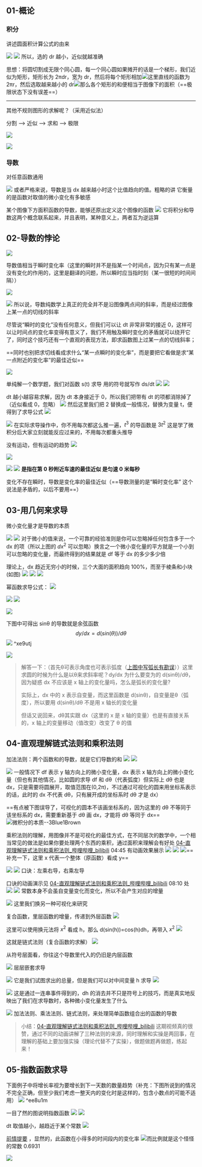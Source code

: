 ## 01-概论

### 积分

讲述圆面积计算公式的由来

![](asset/Pasted%20image%2020231113150853.png)
![](asset/Pasted%20image%2020231113150901.png)
所以，选的 dr 越小，近似就越准确

思想：将圆切割成无限个同心圆，每一个同心圆如果摊开的话是一个梯形，我们近似为矩形，矩形长为 2πdr，宽为 dr，然后将每个矩形相加![](asset/Pasted%20image%2020231113151754.png)这里直线的函数为 2πr，然后选取越来越小的 dr![](asset/Pasted%20image%2020231113151901.png)那么各个矩形的和便相当于图像下的面积（==极限状态下没有误差==） 

---

其他不规则图形的求解呢？（采用近似法）

分割 --> 近似 --> 求和 --> 极限

![](asset/Pasted%20image%2020231113153926.png)

![](asset/Pasted%20image%2020231113154504.png)

### 导数

对任意函数通用

![](asset/Pasted%20image%2020231113155124.png)
或者严格来说，导数是当 dx 越来越小时这个比值趋向的值。粗略的讲 它衡量的是函数对取值的微小变化有多敏感

某个图像下方面积函数的导数，能够还原出定义这个图像的函数
![](asset/Pasted%20image%2020231113155929.png)
它将积分和导数这两个概念联系起来，并且表明，某种意义上，两者互为逆运算

## 02-导数的悖论

![](asset/Pasted%20image%2020231113160815.png)

导数值相当于瞬时变化率（这里的瞬时并不是指某一个时间点，因为只有某一点是没有变化的作用的，这里是翻译的问题，所以瞬时应当指时刻（某一很短的时间间隔））

![](asset/Pasted%20image%2020231113161953.png)

![](asset/Pasted%20image%2020231113162251.png)
所以说，导数纯数学上真正的完全并不是沿图像两点间的斜率，而是经过图像上某一点的切线的斜率

尽管说“瞬时的变化”没有任何意义，但我们可以让 dt 非常非常的接近 0，这样可以让时间点的变化率变得有意义了，我们不用触及瞬时变化的矛盾就可以绕开它了，同时这个技巧还有一个直观的表现方法，即求函数图上过某一点的切线斜率；

==同时也别把求切线看成求什么“某一点瞬时的变化率”，而是要把它看做是求“某一点附近的变化率”的最佳近似==

![](asset/Pasted%20image%2020231113164018.png)

单纯解一个数学题，我们对函数 s(t) 求导 用的符号就写作 ds/dt 
![](asset/Pasted%20image%2020231113164230.png)
![](asset/Pasted%20image%2020231113164251.png)

dt 越小越容易求解，因为 dt 本身接近于 0，所以我们把带有 dt 的项都消除掉了（近似看成 0，忽略）
![](asset/Pasted%20image%2020231113164646.png)
然后这里我们把 2 替换成一般情况，替换为变量 t，便得到了求导公式
![](asset/Pasted%20image%2020231113164833.png)

![](asset/Pasted%20image%2020231113165014.png)
在实际求导操作中，你不用每次都这么推一遍，$t^3$ 的导函数是 $3t^2$  这是学了微积分后大家立刻就能反应过来的，不用每次都重头推导

没有运动，但有运动的趋势
![](asset/Pasted%20image%2020231113170854.png)

![](asset/Pasted%20image%2020231113170913.png)

![](asset/Pasted%20image%2020231113170949.png)
![](asset/Pasted%20image%2020231113171013.png)
**是指在第 0 秒附近车速的最佳近似 是匀速 0 米每秒**

变化不存在瞬时，导数是变化率的最佳近似（==导数测量的是“瞬时变化率” 这个说法是矛盾的，以后不要用==）

## 03-用几何来求导

微小变化量才是导数的本质

![](asset/Pasted%20image%2020231114142218.png)
![](asset/Pasted%20image%2020231114142230.png)
对于微小的值来说，一个可靠的经验准则是你可以忽略掉任何包含多于一个 dx 的项（所以上图的 $dx^2$ 可以忽略）换言之一个微小变化量的平方就是一个小到可以忽略的变化量，而最终得到的结果就是 df 等于 dx 的多少多少倍

理论上，dx 趋近无穷小的时候，三个大面的面积趋向 100%，而至于棱条和小块(如图)
![](asset/Pasted%20image%2020231114142736.png)
![](asset/Pasted%20image%2020231114142938.png)
![](asset/Pasted%20image%2020231114143028.png)

幂函数求导公式：
![](asset/Pasted%20image%2020231114143139.png)

![](asset/Pasted%20image%2020231114143243.png)
![](asset/Pasted%20image%2020231114143809.png)

![](asset/Pasted%20image%2020231114151200.png)

下图中可得出 sinθ 的导数就是余弦函数
$$
dy/dx = d(sin(θ))/dθ
$$
![](asset/Pasted%20image%2020231114151329.png) ^xe9utj

![](asset/Pasted%20image%2020231114152603.png) 

> 解答一下：（首先θ可表示角度也可表示弧度（[上图中写弧长有勘误](学习日报/Day/2023-11-14.md#θ是不是可表示角度也可表示弧长？)））这里求圆的时候为什么是以θ来求斜率呢？dy/dx 为什么要变为的 d(sinθ)/dθ，因为疑惑 dx 不应该是 x 轴上的变化量吗，怎么是弧长的变化量?
> 
> 实际上，dx 中的 x 表示自变量，而这里函数是 d(sinθ)，自变量是θ（弧度），所以要用 d(sinθ)/dθ 不是用 x 轴长的变化量
> 
> 但话又说回来，dθ其实跟 dx（这里的 x 是 x 轴的变量）也是有直接关系的，x 轴上的变量移动（值改变）改变了 θ 的值


## 04-直观理解链式法则和乘积法则

加法法则：两个函数和的导数，就是它们导数的和
![](asset/Pasted%20image%2020231114160647.png)
![](asset/Pasted%20image%2020231114160852.png)

![](asset/Pasted%20image%2020231114161816.png)
一般情况下 df 表示 y 轴方向上的微小变化量，dx 表示 x 轴方向上的微小变化量（但也有其他情况，比如圆的求导 df 和 dθ（代表弧度）但实际上 dθ 也是 dx，只是需要将圆展开，取值范围在(0,2π)，不过通过可视化的圆来用坐标系表示的话，此时的 dx 不代表 dθ，只有展开成的坐标系时 dθ 才是 dx）

==有点被下图误导了，可视化的圆本不该画坐标系的，因为这里的 dθ 不等同于该坐标系的 dx，需要重新基于 dθ 画 dx，才能将 dθ 等同于 dx==
![微积分的本质--3Blue1Brown](微积分的本质--3Blue1Brown.md#^xe9utj)

乘积法则的理解，用图像并不是可视化的最佳方式，在不同层次的数学中，一个相当常见的做法是如果你要处理两个东西的乘积，通过面积来理解会有好处 [04-直观理解链式法则和乘积法则\_哔哩哔哩\_bilibili](https://www.bilibili.com/video/BV1ob411y7L9/?p=4&vd_source=1f9072e850dde202d6ddd4c60d9d334d) 04:45 有动画效果展示
![](asset/Pasted%20image%2020231114162839.png)
![](asset/Pasted%20image%2020231114195249.png)
![](asset/Pasted%20image%2020231114200200.png)==补充一下，这里 x 代表一个整体（原函数）看成 y==

![](asset/Pasted%20image%2020231114201004.png)
![](asset/Pasted%20image%2020231114201104.png)
口诀：左乘右导，右乘左导

口诀的动画演示见 [04-直观理解链式法则和乘积法则\_哔哩哔哩\_bilibili](https://www.bilibili.com/video/BV1ob411y7L9/?p=4&vd_source=1f9072e850dde202d6ddd4c60d9d334d) 08:10 处
![](asset/Pasted%20image%2020231114201237.png)
![](asset/Pasted%20image%2020231114202443.png)
常数本身不会虽自变量变化而变化，所以不会产生对应的增量


![](asset/Pasted%20image%2020231114202907.png)
这里我们换另一种可视化来研究

复合函数，里层函数的增量，传递到外层函数
![](asset/Pasted%20image%2020231114203818.png)

这里可以使用换元法将 $x^2$ 看成 h，那么 d(sin(h))=cos(h)dh，再带入 $x^2$
![](asset/Pasted%20image%2020231114204305.png)

这就是链式法则（复合函数的求解）
![](asset/Pasted%20image%2020231114204631.png)

从符号层面看，你往这个导数里代入的仍旧是内层函数

![](asset/Pasted%20image%2020231114204754.png)
层层嵌套求导

![](asset/Pasted%20image%2020231114204910.png)
它是我们试图求出的总量，但是我们可以对中间变量 h 求导
![](asset/Pasted%20image%2020231114204945.png)

![](asset/Pasted%20image%2020231114205224.png)
这是通过一连串事件得到的，dh 的消去并不只是符号上的技巧，而是真实地反映出了我们在求导数时，各种微小变化量发生了什么

![](asset/Pasted%20image%2020231114205404.png)
加法法则、乘法法则、链式法则，来处理简单函数组合出的函数的导数

> 小结：[04-直观理解链式法则和乘积法则\_哔哩哔哩\_bilibili](https://www.bilibili.com/video/BV1ob411y7L9/?p=4&vd_source=1f9072e850dde202d6ddd4c60d9d334d) 这期视频真的很赞，通过不同的动画讲解了三种法则的来源，同时理解和实操是两回事，在理解的基础上要加强实操（理论代替不了实操），做题做题再做题，练起来！

## 05-指数函数求导

下面例子中将增长率视为要增长到下一天数的数量趋势（补充：下图所说到的情况不完全正确，但至少我们考虑一整天内的变化时是这样的，包含小数点的可能不适用）
![](asset/Pasted%20image%2020231115143745.png) ^ee8u1m


一目了然的图说明指数函数
![](asset/Pasted%20image%2020231115144030.png)
![](asset/Pasted%20image%2020231115144111.png)

dt 取值越小，越趋近于某个常数
![](asset/Pasted%20image%2020231115144311.png)

[前情提要](数学一/高等数学/微积分的本质--3Blue1Brown.md#^ee8u1m) ，显然的，此函数在小得多的时间段内的变化率
![](asset/Pasted%20image%2020231115144624.png)而比例就是这个怪怪的常数 0.6931

![](asset/Pasted%20image%2020231115145040.png)

